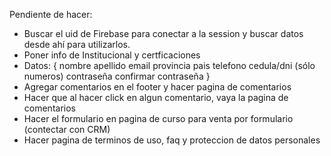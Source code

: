 Pendiente de hacer:

- Buscar el uid de Firebase para conectar a la session y buscar datos desde ahí para utilizarlos.
- Poner info de Institucional y certficaciones
- Datos: {
    nombre
    apellido
    email
    provincia
    pais
    telefono
    cedula/dni (sólo numeros)
    contraseña
    confirmar contraseña
}
- Agregar comentarios en el footer y hacer pagina de comentarios
- Hacer que al hacer click en algun comentario, vaya  la pagina de comentarios
- Hacer el formulario en pagina de curso para venta por formulario <Okey /> (contectar con CRM)
- Hacer pagina de terminos de uso, faq y proteccion de datos personales